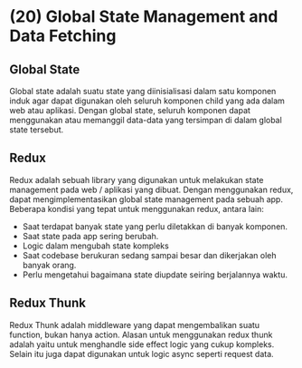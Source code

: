 # (20) Global State Management and Data Fetching

## Global State

Global state adalah suatu state yang diinisialisasi dalam satu komponen induk agar dapat digunakan oleh seluruh komponen child yang ada dalam web atau aplikasi. Dengan global state, seluruh komponen dapat menggunakan atau memanggil data-data yang tersimpan di dalam global state tersebut.

## Redux

Redux adalah sebuah library yang digunakan untuk melakukan state management pada web / aplikasi yang dibuat. Dengan menggunakan redux, dapat mengimplementasikan global state management pada sebuah app. Beberapa kondisi yang tepat untuk menggunakan redux, antara lain:

- Saat terdapat banyak state yang perlu diletakkan di banyak komponen.
- Saat state pada app sering berubah.
- Logic dalam mengubah state kompleks
- Saat codebase berukuran sedang sampai besar dan dikerjakan oleh banyak orang.
- Perlu mengetahui bagaimana state diupdate seiring berjalannya waktu.

## Redux Thunk

Redux Thunk adalah middleware yang dapat mengembalikan suatu function, bukan hanya action. Alasan untuk menggunakan redux thunk adalah yaitu untuk menghandle side effect logic yang cukup kompleks. Selain itu juga dapat digunakan untuk logic async seperti request data.
